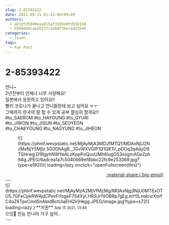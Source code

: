 ```yaml
---
slug: 2-85393422
date: 2021-09-15 01:43:00+09:00
authors:
  - a61dfd5049eaa015af3d2be0fd93e168
  - 6599dbbcaa26237c2ab0f3becb421b45
categories:
  - Jiwon
tags:
  - Fan Post
---
```


# 2-85393422

<div class="post-container" markdown="1">
<div class="content-container md-sidebar__scrollwrap" markdown="1">

언니~<br>2년전부터 언제나 너무 사랑해요!<br>일본에서 응원하고 있어요!!<br>빨리 코로나가 끝나고 언니들한테 보고 싶어요 ㅠㅜ<br>그때까지 한국어 잘 할 수 있게 공부 열심히 할게요!!<br>\#to_SAEROM \#to_HAYOUNG \#to_GYURI<br>\#to_JIWON \#to_JISUN \#to_SEOYEON<br>\#to_CHAEYOUNG \#to_NAGYUNG \#to_JIHEON
<figure markdown="1">
![](https://phinf.wevpstatic.net/MjAyMjA3MDJfMTQ1/MDAxNjU2NzMxNjY5MjIz.5G0DhAgB__1GvWXVGlP1Q1QK1V_pDOq3q4dyD9TSHrwg.D1RgyhNWYeALzKppPoQovUMh6IugG53xogmADeZph94g.JPEG/6adcea1a7c5040669ef8bbc22fc9e253369.jpg?type=e1920){ loading=lazy onclick="openFullscreen(this)"}
</figure>


</div>
</div>

<div style="text-align: right;" markdown="1">
<a href="https://weverse.io/fromis9/fanpost/2-85393422" style="text-align: right;">:material-share:{.big-emoji}</a>
</div>
---

<div class="comments-container md-sidebar__scrollwrap" markdown="1">
<div class="comment" markdown="1">
<div class='id-container' markdown="1">
![](https://phinf.wevpstatic.net/MjAyMzA2MjVfMzMg/MDAxNjg3NjU0MTExOTU5.7GFeCpkRW4jdCPevFi1sgeF7S4XyLHRSJr1VOBRp7gEg.mY0LxqknzXmYC4oZ6TpxCmdSnAbldBctUiaEHQVjHkgg.JPEG/image.jpg?type=s72){ loading=lazy }
**<span class="artist">지원</span>** <small>Sep 15 2021, 01:48</small><br>
</div>
<div class='comment-body' markdown="1">
으잉🥺 언능 만나러 가구 싶어..
</div>
</div>
</div>
---
